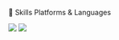 
💪 Skills
Platforms & Languages

<img src="https://img.shields.io/badge/Node.js-3DDC84?style=flat-square&logo=Android&logoColor=white"/> <img src="https://img.shields.io/badge/Node.js-3DDC84?style=flat-square&logo=Android&logoColor=white"/>
<!--
**lshyun955/lshyun955** is a ✨ _special_ ✨ repository because its `README.md` (this file) appears on your GitHub profile.

Here are some ideas to get you started:

- 🔭 I’m currently working on ...
- 🌱 I’m currently learning ...
- 👯 I’m looking to collaborate on ...
- 🤔 I’m looking for help with ...
- 💬 Ask me about ...
- 📫 How to reach me: ...
- 😄 Pronouns: ...
- ⚡ Fun fact: ...
-->
